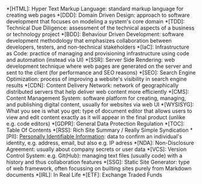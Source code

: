*[HTML]: Hyper Text Markup Language: standard markup language for creating web pages
*[DDD]: Domain Driven Design: approach to software development that focuses on modeling a system's core domain
*[TDD]: Technical Due Diligence: assessment of the technical aspects of a business or technology project
*[BDD]: Behaviour Driven Development: software development methodology that emphasizes collaboration between developers, testers, and non-technical stakeholders
*[IaC]: Infrastructure as Code: practice of managing and provisioning infrastructure using code and automation (instead via UI)
*[SSR]: Server Side Rendering: web development technique where web pages are generated on the server and sent to the client (for performance and SEO reasons)
*[SEO]: Search Engine Optimization: process of improving a website's visibility in search engine results
*[CDN]: Content Delivery Network: network of geographically distributed servers that help deliver web content more efficiently
*[CMS]: Content Management System: software platform for creating, managing, and publishing digital content, usually for websites via web UI
*[WYSISYG]: What you see is what you get: type of document editor that allows users to view and edit content exactly as it will appear in the final product (unlike e.g. code editors)
*[GDPR]: General Data Protection Regulation
*[TOC]: Table Of Contents
*[RSS]: Rich Site Summary / Really Simple Syndication
*[PII]: [Personally Identifiable Information](https://www.investopedia.com/terms/p/personally-identifiable-information-pii.asp): data to confirm an individual's identity, e.g. address, email, but also e.g. IP adress
*[NDA]: Non-Disclosure Agreement: usually about company secrets or user data
*[VCS]: Version Control System: e.g. Git(Hub): managing text files (usually code) with a history and thus collaboration features
*[SSG]: Static Site Generator: type of web framework, often focussing on builting sites purely from Markdown documents 
*[IRL]: In Real Life
*[ETF]: Exchange Traded Funds
